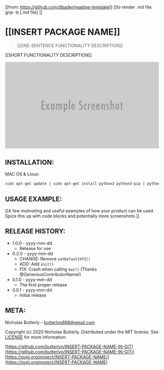 [[from: https://github.com/dbader/readme-template]]
[[to render .md file: grip -b [.md file] ]]

# [[INSERT PACKAGE NAME]]
> [[ONE-SENTENCE FUNCTIONALITY DESCRIPTION]]

[[SHORT FUNCTIONALITY DESCRIPTION]]

![Example of project implementation](example_screenshot.png)

## INSTALLATION:

MAC OS & Linux:

```sh
sudo apt-get update | sudo apt-get install python3 python3-pip | python3 -m pip install [[INSERT PACKAGE NAME]]
```

## USAGE EXAMPLE:

[[A few motivating and useful examples of how your product can be used. Spice this up with code blocks and potentially more screenshots.]]

## RELEASE HISTORY:

* 1.0.0 - yyyy-mm-dd
    * Release for use
* 0.2.0 - yyyy-mm-dd
    * CHANGE: Remove `setDefaultXYZ()`
    * ADD: Add `init()`
    * FIX: Crash when calling `baz()` (Thanks @GenerousContributorName!)
* 0.1.0 - yyyy-mm-dd
    * The first proper release
* 0.0.1 - yyyy-mm-dd
    * Initial release

## META:

Nicholas Butterly – butterlyn888@gmail.com

Copyright (c) 2020 Nicholas Butterly. Distributed under the MIT license. See [LICENSE](LICENSE) for more information.

[https://github.com/butterlyn/INSERT-PACKAGE-NAME-IN-GIT](https://github.com/butterlyn/INSERT-PACKAGE-NAME-IN-GIT/)
[https://pypi.org/project/INSERT-PACKAGE-NAME/](https://pypi.org/project/INSERT-PACKAGE-NAME)